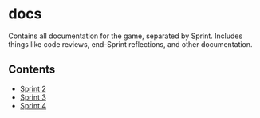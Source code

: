 # docs
Contains all documentation for the game, separated by Sprint. Includes things like code reviews, end-Sprint reflections, and other documentation.

## Contents
- [Sprint 2](https://github.com/EthanHuston/CSE-3902-Legendary-Legend-of-Zelda-Dungeon/tree/master/docs/sprint2)
- [Sprint 3](https://github.com/EthanHuston/CSE-3902-Legendary-Legend-of-Zelda-Dungeon/tree/master/docs/sprint3)
- [Sprint 4](https://github.com/EthanHuston/CSE-3902-Legendary-Legend-of-Zelda-Dungeon/tree/master/docs/sprint4)